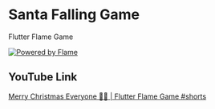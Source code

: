 # Santa Falling Game

Flutter Flame Game

[![Powered by Flame](https://img.shields.io/badge/Powered%20by-%F0%9F%94%A5-orange.svg?style=for-the-badge)](https://flame-engine.org)

## YouTube Link

[Merry Christmas Everyone 🎄🎅 | Flutter Flame Game #shorts](https://youtu.be/P-ActyTNInw)
